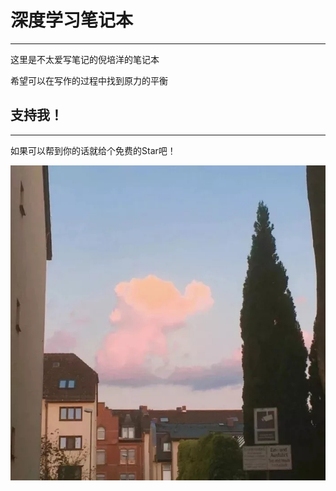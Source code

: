 # 深度学习笔记本

---

这里是不太爱写笔记的倪培洋的笔记本

希望可以在写作的过程中找到原力的平衡

## 支持我！

---

如果可以帮到你的话就给个免费的Star吧！

![](https://github.com/bonjour-npy/bonjour-npy.github.io/blob/master/static/img/intro.png?raw=true)
